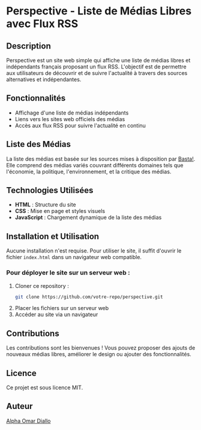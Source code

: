 # Perspective - Liste de Médias Libres avec Flux RSS

## Description
Perspective est un site web simple qui affiche une liste de médias libres et indépendants français proposant un flux RSS. L'objectif est de permettre aux utilisateurs de découvrir et de suivre l'actualité à travers des sources alternatives et indépendantes.

## Fonctionnalités
- Affichage d'une liste de médias indépendants
- Liens vers les sites web officiels des médias
- Accès aux flux RSS pour suivre l'actualité en continu

## Liste des Médias
La liste des médias est basée sur les sources mises à disposition par [Basta!](https://portail.basta.media/spip.php?page=sources). Elle comprend des médias variés couvrant différents domaines tels que l'économie, la politique, l'environnement, et la critique des médias.

## Technologies Utilisées
- **HTML** : Structure du site
- **CSS** : Mise en page et styles visuels
- **JavaScript** : Chargement dynamique de la liste des médias

## Installation et Utilisation
Aucune installation n'est requise. Pour utiliser le site, il suffit d'ouvrir le fichier `index.html` dans un navigateur web compatible.

### Pour déployer le site sur un serveur web :
1. Cloner ce repository :
   ```bash
   git clone https://github.com/votre-repo/perspective.git
   ```
2. Placer les fichiers sur un serveur web
3. Accéder au site via un navigateur

## Contributions
Les contributions sont les bienvenues ! Vous pouvez proposer des ajouts de nouveaux médias libres, améliorer le design ou ajouter des fonctionnalités.

## Licence
Ce projet est sous licence MIT.

## Auteur
[Alpha Omar Diallo](https://alphaomardiallo.com)
